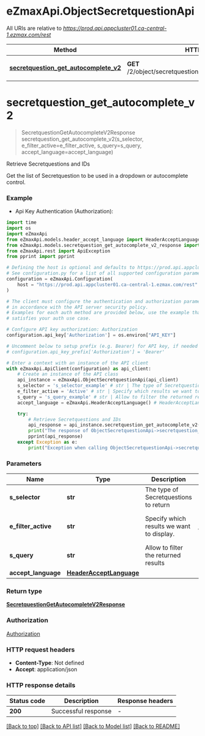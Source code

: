 # eZmaxApi.ObjectSecretquestionApi

All URIs are relative to *https://prod.api.appcluster01.ca-central-1.ezmax.com/rest*

Method | HTTP request | Description
------------- | ------------- | -------------
[**secretquestion_get_autocomplete_v2**](ObjectSecretquestionApi.md#secretquestion_get_autocomplete_v2) | **GET** /2/object/secretquestion/getAutocomplete/{sSelector} | Retrieve Secretquestions and IDs


# **secretquestion_get_autocomplete_v2**
> SecretquestionGetAutocompleteV2Response secretquestion_get_autocomplete_v2(s_selector, e_filter_active=e_filter_active, s_query=s_query, accept_language=accept_language)

Retrieve Secretquestions and IDs

Get the list of Secretquestion to be used in a dropdown or autocomplete control.

### Example

* Api Key Authentication (Authorization):

```python
import time
import os
import eZmaxApi
from eZmaxApi.models.header_accept_language import HeaderAcceptLanguage
from eZmaxApi.models.secretquestion_get_autocomplete_v2_response import SecretquestionGetAutocompleteV2Response
from eZmaxApi.rest import ApiException
from pprint import pprint

# Defining the host is optional and defaults to https://prod.api.appcluster01.ca-central-1.ezmax.com/rest
# See configuration.py for a list of all supported configuration parameters.
configuration = eZmaxApi.Configuration(
    host = "https://prod.api.appcluster01.ca-central-1.ezmax.com/rest"
)

# The client must configure the authentication and authorization parameters
# in accordance with the API server security policy.
# Examples for each auth method are provided below, use the example that
# satisfies your auth use case.

# Configure API key authorization: Authorization
configuration.api_key['Authorization'] = os.environ["API_KEY"]

# Uncomment below to setup prefix (e.g. Bearer) for API key, if needed
# configuration.api_key_prefix['Authorization'] = 'Bearer'

# Enter a context with an instance of the API client
with eZmaxApi.ApiClient(configuration) as api_client:
    # Create an instance of the API class
    api_instance = eZmaxApi.ObjectSecretquestionApi(api_client)
    s_selector = 's_selector_example' # str | The type of Secretquestions to return
    e_filter_active = 'Active' # str | Specify which results we want to display. (optional) (default to 'Active')
    s_query = 's_query_example' # str | Allow to filter the returned results (optional)
    accept_language = eZmaxApi.HeaderAcceptLanguage() # HeaderAcceptLanguage |  (optional)

    try:
        # Retrieve Secretquestions and IDs
        api_response = api_instance.secretquestion_get_autocomplete_v2(s_selector, e_filter_active=e_filter_active, s_query=s_query, accept_language=accept_language)
        print("The response of ObjectSecretquestionApi->secretquestion_get_autocomplete_v2:\n")
        pprint(api_response)
    except Exception as e:
        print("Exception when calling ObjectSecretquestionApi->secretquestion_get_autocomplete_v2: %s\n" % e)
```



### Parameters


Name | Type | Description  | Notes
------------- | ------------- | ------------- | -------------
 **s_selector** | **str**| The type of Secretquestions to return | 
 **e_filter_active** | **str**| Specify which results we want to display. | [optional] [default to &#39;Active&#39;]
 **s_query** | **str**| Allow to filter the returned results | [optional] 
 **accept_language** | [**HeaderAcceptLanguage**](.md)|  | [optional] 

### Return type

[**SecretquestionGetAutocompleteV2Response**](SecretquestionGetAutocompleteV2Response.md)

### Authorization

[Authorization](../README.md#Authorization)

### HTTP request headers

 - **Content-Type**: Not defined
 - **Accept**: application/json

### HTTP response details

| Status code | Description | Response headers |
|-------------|-------------|------------------|
**200** | Successful response |  -  |

[[Back to top]](#) [[Back to API list]](../README.md#documentation-for-api-endpoints) [[Back to Model list]](../README.md#documentation-for-models) [[Back to README]](../README.md)


